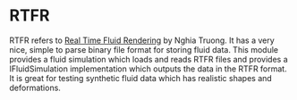 # RTFR

RTFR refers to [Real Time Fluid Rendering](https://github.com/ttnghia/RealTimeFluidRendering) by Nghia Truong. It has a
very nice, simple to parse binary
file format for storing fluid data. This module provides a fluid simulation which loads and reads RTFR files and
provides a IFluidSimulation implementation which
outputs the data in the RTFR format. It is great for testing synthetic fluid data which has realistic shapes and
deformations.